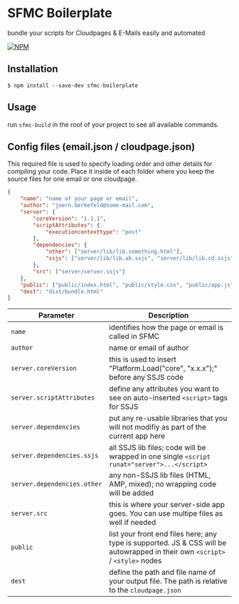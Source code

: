 # SFMC Boilerplate

bundle your scripts for Cloudpages & E-Mails easily and automated

[![NPM](https://nodei.co/npm/sfmc-boilerplate.png?downloads=true&downloadRank=true&stars=true)](https://nodei.co/npm/sfmc-boilerplate/)


## Installation

```
$ npm install --save-dev sfmc-boilerplate
```

## Usage

run ``sfmc-build`` in the root of your project to see all available commands.


## Config files (email.json / cloudpage.json)

This required file is used to specify loading order and other details for compiling your code. Place it inside of each folder where you keep the source files for one email or one cloudpage.

```json
{
	"name": "name of your page or email",
	"author": "joern.berkefeld@some-mail.com",
	"server": {
		"coreVersion": "1.1.1",
		"scriptAttributes": {
			"executioncontexttype": "post"
		},
		"dependencies": {
			"other": ["server/lib/lib.something.html"],
			"ssjs": ["server/lib/lib.ab.ssjs", "server/lib/lib.cd.ssjs"]
		},
		"src": ["server/server.ssjs"]
	},
	"public": ["public/index.html", "public/style.css", "public/app.js"],
	"dest": "dist/bundle.html"
}

``` 
| Parameter                     | Description                                                                                                                       |
| ----------------------------- | --------------------------------------------------------------------------------------------------------------------------------- |
| ``name``                      | identifies how the page or email is called in SFMC                                                                                |
| ``author``                    | name or email of author                                                                                                           |
| ``server.coreVersion``        | this is used to insert "Platform.Load("core", "x.x.x");" before any SSJS code                                                     |
| ``server.scriptAttributes``   | define any attributes you want to see on auto-inserted ``<script>`` tags for SSJS                                                 |
| ``server.dependencies``       | put any re-usable libraries that you will not modifiy as part of the current app here                                             |
| ``server.dependencies.ssjs``  | all SSJS lib files; code will be wrapped in one single ``<script runat="server">...</script>``                                    |
| ``server.dependencies.other`` | any non-SSJS lib files (HTML, AMP, mixed); no wrapping code will be added                                                         |
| ``server.src``                | this is where your server-side app goes. You can use multipe files as well if needed                                              |
| ``public``                    | list your front end files here; any type is supported. JS & CSS will be autowrapped in their own ``<script>`` / ``<style>`` nodes |
| ``dest``                      | define the path and file name of your output file. The path is relative to the ``cloudpage.json``                                 |
